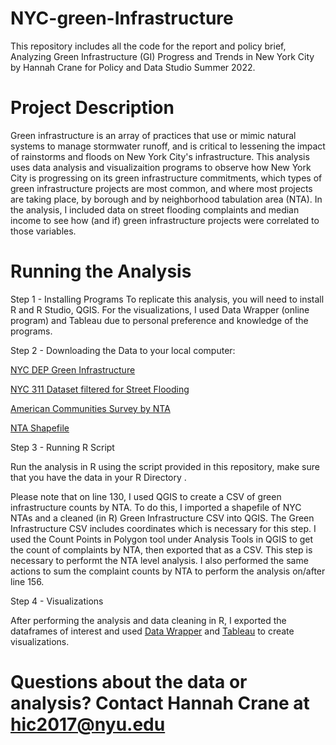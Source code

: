 # NYC-green-Infrastructure
This repository includes all the code for the report and policy brief, Analyzing Green Infrastructure (GI) Progress and Trends in New York City by Hannah Crane for Policy and Data Studio Summer 2022.
# Project Description
Green infrastructure is an array of practices that use or mimic natural systems to manage stormwater runoff, and is critical to lessening the impact of rainstorms and floods on New York City's infrastructure. This analysis uses data analysis and visualizaition programs to observe how New York City is progressing on its green infrastructure commitments, which types of green infrastructure projects are most common, and where most projects are taking place, by borough and by neighborhood tabulation area (NTA). In the analysis, I  included data on street flooding complaints and median income to see how (and if) green infrastructure projects were correlated to those variables.
# Running the Analysis

Step 1 - Installing Programs
To replicate this analysis, you will need to install R and R Studio, QGIS. For the visualizations, I used Data Wrapper (online program) and Tableau due to personal preference and knowledge of the programs. 

Step 2 - Downloading the Data to your local computer:

[NYC DEP Green Infrastructure 
](https://data.cityofnewyork.us/Environment/DEP-Green-Infrastructure/spjh-pz7h)

[NYC 311 Dataset filtered for Street Flooding](https://data.cityofnewyork.us/widgets/wymi-u6i8?mobile_redirect=true) 

[American Communities Survey by NTA 
](https://www1.nyc.gov/site/planning/data-maps/open-data/dwn-acs-nta.page)


[NTA Shapefile](https://data.cityofnewyork.us/City-Government/2010-Neighborhood-Tabulation-Areas-NTAs-/cpf4-rkhq) 

Step 3 - Running R Script

Run the analysis in R using the script provided in this repository, make sure that you have the data in your R Directory .

Please note that on line 130, I used QGIS to  create a CSV of green infrastructure counts by NTA. To do this, I imported a shapefile of NYC NTAs and a cleaned (in R) Green Infrastructure CSV into QGIS. The Green Infrastructure CSV includes coordinates which is necessary for this step. I used the Count Points in Polygon tool under Analysis Tools in QGIS to get the count of complaints by NTA, then exported that as a CSV. 
This step is necessary to performt the NTA level analysis.
I also performed the same actions to sum the complaint counts by NTA to perform the analysis on/after line 156.

Step 4 - Visualizations

After performing the analysis and data cleaning in R, I exported the dataframes of interest and used [Data Wrapper](https://www.datawrapper.de/) and [Tableau](https://www.tableau.com/) to create visualizations.



# Questions about the data or analysis? Contact Hannah Crane at hic2017@nyu.edu
